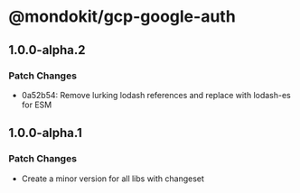 # @mondokit/gcp-google-auth

## 1.0.0-alpha.2

### Patch Changes

- 0a52b54: Remove lurking lodash references and replace with lodash-es for ESM

## 1.0.0-alpha.1

### Patch Changes

- Create a minor version for all libs with changeset
